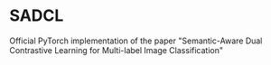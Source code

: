 # SADCL
 Official PyTorch implementation of the paper "Semantic-Aware Dual Contrastive Learning for Multi-label Image Classification"
